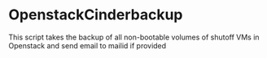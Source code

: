 # OpenstackCinderbackup
This script takes the backup of all non-bootable volumes of shutoff VMs in Openstack and send email to mailid if provided
